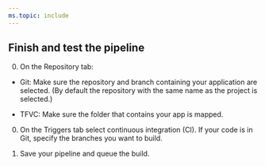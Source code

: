 ```yaml
---
ms.topic: include
---
```


## Finish and test the pipeline

[//]: # (Todo: Convert this to a shared blurb and use in all three scenarios after reviews are done and branches are merged.)

[//]: # (Todo: add TFVC and Git icons)

0. On the Repository tab:

 * Git: Make sure the repository and branch containing your application are selected.  (By default the repository with the same name as the project is selected.)

 * TFVC: Make sure the folder that contains your app is mapped.

0. On the Triggers tab select continuous integration (CI). If your code is in Git, specify the branches you want to build.

0. Save your pipeline and queue the build.

[//]: # (Issue: what should I say about the Filters field for TFVC on the Triggers tab? In my test, I saw it set by default to "undefined". Note this is a broader issue and reminder to self to implement outcome in other topics.)

[//]: # (todo: On General tab check Default queue, Build number format $ date:yyyyMMdd $ rev:.r)
